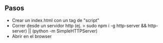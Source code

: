 ## Pasos

* Crear un index.html con un tag de "script"
* Correr desde un servidor http (ej. > sudo npm i -g http-server && http-server) || (python -m SimpleHTTPServer)
* Abrir en el browser
